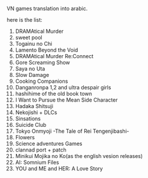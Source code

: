 VN games translation into arabic.

here is the list:
1. DRAMAtical Murder
2. sweet pool
3. Togainu no Chi
4. Lamento Beyond the Void 
5. DRAMAtical Murder Re:Connect
6. Gore Screaming Show
7. Saya no Uta 
8. Slow Damage 
9. Cooking Companions 
10. Danganronpa 1,2 and ultra despair girls 
11. hashihime of the old book town
12. I Want to Pursue the Mean Side Character
13. Hadaka Shitsuji
14. Nekojishi + DLCs 
15. Sinsations
16. Suicide Club
17. Tokyo Onmyoji -The Tale of Rei Tengenjibashi-
18. Flowers
19. Science adventures Games
20. clannad port + patch
21. Minikui Mojika no Ko(as the english vesion releases)
22. AI: Somnium Files
23. YOU and ME and HER: A Love Story
